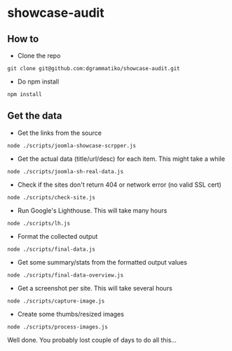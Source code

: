 # showcase-audit

## How to
- Clone the repo
```
git clone git@github.com:dgrammatiko/showcase-audit.git
```

- Do npm install
```
npm install
```

## Get the data
- Get the links from the source
```
node ./scripts/joomla-showcase-scrpper.js
```

- Get the actual data (title/url/desc) for each item. This might take a while
```
node ./scripts/joomla-sh-real-data.js
```

- Check if the sites don't return 404 or network error (no valid SSL cert)
```
node ./scripts/check-site.js
```

- Run Google's Lighthouse. This will take many hours
```
node ./scripts/lh.js
```

- Format the collected output
```
node ./scripts/final-data.js
```

- Get some summary/stats from the formatted output values
```
node ./scripts/final-data-overview.js
```

- Get a screenshot per site. This will take several hours
```
node ./scripts/capture-image.js
```

- Create some thumbs/resized images
```
node ./scripts/process-images.js
```

Well done. You probably lost couple of days to do all this...
